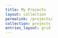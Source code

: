 ```yaml
---
title: My Projects
layout: collection
permalink: /projects/
collection: projects
entries_layout: grid
---
```

